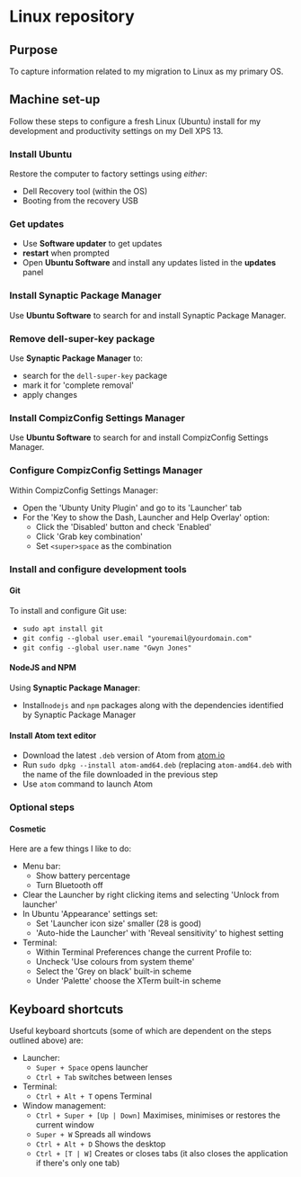 # Linux repository

## Purpose

To capture information related to my migration to Linux as my primary OS. 

## Machine set-up

Follow these steps to configure a fresh Linux (Ubuntu) install for my development and productivity settings on my Dell XPS 13.

### Install Ubuntu

Restore the computer to factory settings using _either_: 

* Dell Recovery tool (within the OS)
* Booting from the recovery USB

### Get updates

* Use **Software updater** to get updates
* **restart** when prompted
* Open **Ubuntu Software** and install any updates listed in the **updates** panel

### Install Synaptic Package Manager

Use **Ubuntu Software** to search for and install Synaptic Package Manager.

### Remove dell-super-key package

Use **Synaptic Package Manager** to:

* search for the `dell-super-key` package
* mark it for 'complete removal'
* apply changes

### Install CompizConfig Settings Manager

Use **Ubuntu Software** to search for and install CompizConfig Settings Manager.

### Configure CompizConfig Settings Manager

Within CompizConfig Settings Manager: 

* Open the 'Ubunty Unity Plugin' and go to its 'Launcher' tab
* For the 'Key to show the Dash, Launcher and Help Overlay' option:
    * Click the 'Disabled' button and check 'Enabled'
    * Click 'Grab key combination'
    * Set `<super>space` as the combination

### Install and configure development tools

#### Git

To install and configure Git use:

* `sudo apt install git`
* `git config --global user.email "youremail@yourdomain.com"`
* `git config --global user.name "Gwyn Jones"`

#### NodeJS and NPM

Using **Synaptic Package Manager**:

* Install`nodejs` and `npm` packages along with the dependencies identified by Synaptic Package Manager

#### Install Atom text editor

* Download the latest `.deb` version of Atom from [atom.io](https://atom.io)
* Run `sudo dpkg --install atom-amd64.deb` (replacing `atom-amd64.deb` with the name of the file downloaded in the previous step
* Use `atom` command to launch Atom
    
### Optional steps

#### Cosmetic

Here are a few things I like to do:

* Menu bar:
    * Show battery percentage
    * Turn Bluetooth off
* Clear the Launcher by right clicking items and selecting 'Unlock from launcher'
* In Ubuntu 'Appearance' settings set:
    * Set 'Launcher icon size' smaller (28 is good)
    * 'Auto-hide the Launcher' with 'Reveal sensitivity' to highest setting
* Terminal:
    * Within Terminal Preferences change the current Profile to:
	* Uncheck 'Use colours from system theme'
	* Select the 'Grey on black' built-in scheme
	* Under 'Palette' choose the XTerm built-in scheme
    
## Keyboard shortcuts

Useful keyboard shortcuts (some of which are dependent on the steps outlined above) are: 

* Launcher:
    * `Super + Space` opens launcher
    * `Ctrl + Tab` switches between lenses
* Terminal:
    * `Ctrl + Alt + T` opens Terminal
* Window management:
    * `Ctrl + Super + [Up | Down]` Maximises, minimises or restores the current window
    * `Super + W` Spreads all windows
    * `Ctrl + Alt + D` Shows the desktop
    * `Ctrl + [T | W]` Creates or closes tabs (it also closes the application if there's only one tab)



